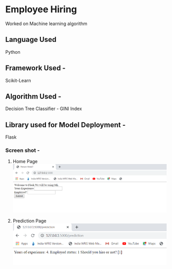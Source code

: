 # Employee Hiring
 Worked on Machine learning algorithm

## Language Used 
Python

## Framework Used -
Scikit-Learn

## Algorithm Used -
Decision Tree Classifier - GINI Index

## Library used for Model Deployment - 
Flask

### Screen shot -

1. Home Page
![alt home](https://github.com/ammarashraf112/Employee-Hiring/blob/master/screenshot_1.png)

2. Prediction Page
![alt prediction](https://github.com/ammarashraf112/Employee-Hiring/blob/master/screenshot_2.png)
